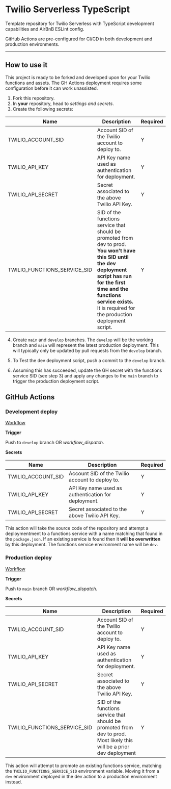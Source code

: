 # Twilio Serverless TypeScript

Template repository for Twilio Serverless with TypeScript development capabilities and AirBnB ESLint config.

GitHub Actions are pre-configured for CI/CD in both development and production environments.

---

## How to use it

This project is ready to be forked and developed upon for your Twilio functions and assets. The GH Actions deployment requires some configuration before it can work unassisted.

1. Fork this repository.
2. In **your** repository, head to _settings and secrets_.
3. Create the following secrets:

| Name                         | Description                                                                                                                                                                                                                                          | Required |
| ---------------------------- | ---------------------------------------------------------------------------------------------------------------------------------------------------------------------------------------------------------------------------------------------------- | -------- |
| TWILIO_ACCOUNT_SID           | Account SID of the Twilio account to deploy to.                                                                                                                                                                                                      | Y        |
| TWILIO_API_KEY               | API Key name used as authentication for deployment.                                                                                                                                                                                                  | Y        |
| TWILIO_API_SECRET            | Secret associated to the above Twilio API Key.                                                                                                                                                                                                       | Y        |
| TWILIO_FUNCTIONS_SERVICE_SID | SID of the functions service that should be promoted from dev to prod. **You won't have this SID until the dev deployment script has run for the first time and the functions service exists.** It is required for the production deployment script. | Y        |

4. Create `main` and `develop` branches. The `develop` will be the working branch and `main` will represent the latest production deployment. This will typically only be updated by pull requests from the `develop` branch.

5. To Test the dev deployment script, push a commit to the `develop` branch.

6. Assuming this has succeeded, update the GH secret with the functions service SID (see step 3) and apply any changes to the `main` branch to trigger the production deployment script.

## GitHub Actions

### Development deploy

[Workflow](./.github/workflows/dev-deploy-serverless.yaml)

**Trigger**

Push to `develop` branch OR _workflow_dispatch_.

**Secrets**

| Name               | Description                                         | Required |
| ------------------ | --------------------------------------------------- | -------- |
| TWILIO_ACCOUNT_SID | Account SID of the Twilio account to deploy to.     | Y        |
| TWILIO_API_KEY     | API Key name used as authentication for deployment. | Y        |
| TWILIO_API_SECRET  | Secret associated to the above Twilio API Key.      | Y        |

This action will take the source code of the repository and attempt a deploymentment to a functions service with a name matching that found in the `package.json`. If an existing service is found then it **will be overwritten** by this deployment. The functions service environment name will be `dev`.

### Production deploy

[Workflow](./.github/workflows/prod-deploy-serverless.yaml)

**Trigger**

Push to `main` branch OR _workflow_dispatch_.

**Secrets**

| Name                         | Description                                                                                                            | Required |
| ---------------------------- | ---------------------------------------------------------------------------------------------------------------------- | -------- |
| TWILIO_ACCOUNT_SID           | Account SID of the Twilio account to deploy to.                                                                        | Y        |
| TWILIO_API_KEY               | API Key name used as authentication for deployment.                                                                    | Y        |
| TWILIO_API_SECRET            | Secret associated to the above Twilio API Key.                                                                         | Y        |
| TWILIO_FUNCTIONS_SERVICE_SID | SID of the functions service that should be promoted from dev to prod. Most likely this will be a prior dev deployment | Y        |

This action will attempt to promote an existing functions service, matching the `TWILIO_FUNCTIONS_SERVICE_SID` environment variable. Moving it from a `dev` environment deployed in the dev action to a production environment instead.
